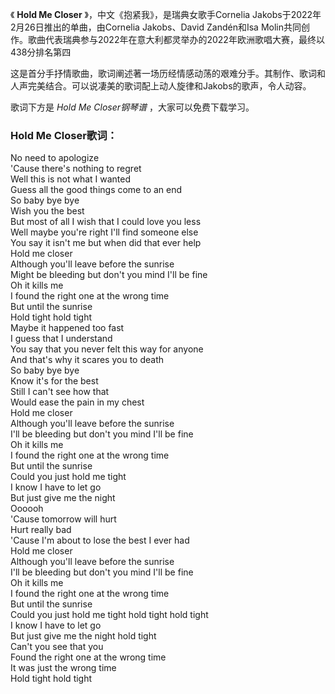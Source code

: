 

《 **Hold Me Closer** 》，中文《抱紧我》，是瑞典女歌手Cornelia Jakobs于2022年2月26日推出的单曲，由Cornelia
Jakobs、David Zandén和Isa
Molin共同创作。歌曲代表瑞典参与2022年在意大利都灵举办的2022年欧洲歌唱大赛，最终以438分排名第四

这是首分手抒情歌曲，歌词阐述著一场历经情感动荡的艰难分手。其制作、歌词和人声完美结合。可以说凄美的歌词配上动人旋律和Jakobs的歌声，令人动容。

歌词下方是 _Hold Me Closer钢琴谱_ ，大家可以免费下载学习。

### Hold Me Closer歌词：

No need to apologize  
'Cause there's nothing to regret  
Well this is not what I wanted  
Guess all the good things come to an end  
So baby bye bye  
Wish you the best  
But most of all I wish that I could love you less  
Well maybe you're right I'll find someone else  
You say it isn't me but when did that ever help  
Hold me closer  
Although you'll leave before the sunrise  
Might be bleeding but don't you mind I'll be fine  
Oh it kills me  
I found the right one at the wrong time  
But until the sunrise  
Hold tight hold tight  
Maybe it happened too fast  
I guess that I understand  
You say that you never felt this way for anyone  
And that's why it scares you to death  
So baby bye bye  
Know it's for the best  
Still I can't see how that  
Would ease the pain in my chest  
Hold me closer  
Although you'll leave before the sunrise  
I'll be bleeding but don't you mind I'll be fine  
Oh it kills me  
I found the right one at the wrong time  
But until the sunrise  
Could you just hold me tight  
I know I have to let go  
But just give me the night  
Oooooh  
'Cause tomorrow will hurt  
Hurt really bad  
'Cause I'm about to lose the best I ever had  
Hold me closer  
Although you'll leave before the sunrise  
I'll be bleeding but don't you mind I'll be fine  
Oh it kills me  
I found the right one at the wrong time  
But until the sunrise  
Could you just hold me tight hold tight hold tight  
I know I have to let go  
But just give me the night hold tight  
Can't you see that you  
Found the right one at the wrong time  
It was just the wrong time  
Hold tight hold tight

